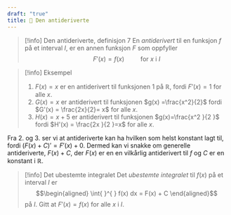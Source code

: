 ```yaml
---
draft: "true"
title: 📄 Den antideriverte
---
```

> [!info] Den antideriverte, definisjon 7
>  En *antiderivert* til en funksjon $f$ på et interval $I$, er en annen funksjon $F$ som oppfyller
>  $$F'(x) = f(x) \quad \quad \text{ for } x \text{ i } I$$

> [!info] Eksempel 
>  1. $F(x) = x$ er en antiderivert til funksjonen $1$ på $\mathbb{R}$, fordi $F'(x) = 1$ for alle $x$.
>  2. $G(x) = x$ er antiderivert til funksjonen $g(x) =\frac{x^2}{2}$ fordi $G'(x) = \frac{2x}{2}= x$ for alle $x$. 
>  3. $H(x) = x+5$ er antiderivert til funksjonen $g(x)=\frac{x^2 }{2 }$ fordi $H'(x) = \frac{2x }{2 }=x$ for alle $x$.

Fra 2. og 3. ser vi at antideriverte kan ha hvilken som helst konstant lagt til, fordi $(F(x) + C)' = F'(x)+0$. Dermed kan vi snakke om generelle antideriverte, $F(x)+C$, der $F(x)$ er en en vilkårlig antiderivert til $f$ og $C$ er en konstant i $\mathbb{R}$.

> [!info] Det ubestemte integralet 
>  Det *ubestemte integralet* til $f(x)$ på et interval $I$ er 
>  $$\begin{aligned} \int{ }^{ } f(x) dx = F(x) + C  \end{aligned}$$ på $I$. Gitt at $F'(x) = f(x)$ for alle $x$ i $I$.